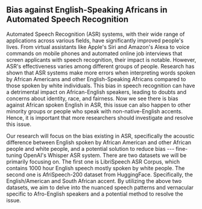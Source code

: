 ## Bias against English-Speaking Africans in Automated Speech Recognition

Automated Speech Recognition (ASR) systems, with their wide range of applications across various fields, have significantly improved people's lives. From virtual assistants like Apple's Siri and Amazon's Alexa to voice commands on mobile phones and automated online job interviews that screen applicants with speech recognition, their impact is notable. However, ASR's effectiveness varies among different groups of people. Research has shown that ASR systems make more errors when interpreting words spoken by African Americans and other English-Speaking Africans compared to those spoken by white individuals. This bias in speech recognition can have a detrimental impact on African-English speakers, leading to doubts and concerns about identity, race, and fairness. Now we see there is bias against African spoken English in ASR, this issue can also happen to other minority groups or people who speak with non-native-English accents. Hence, it is important that more researchers should investigate and resolve this issue. 

Our research will focus on the bias existing in ASR, specifically the acoustic difference between English spoken by African American and other African people and white people, and a potential solution to reduce bias --- fine-tuning OpenAI's Whisper ASR system. There are two datasets we will be primarily focusing on. The first one is LibriSpeech ASR Corpus, which contains 1000 hour English speech mostly spoken by white people. The second one is AfriSpeech-200 dataset from HuggingFace. Specifically, the English/American and South African accent. By utilizing the above two datasets, we aim to delve into the nuanced speech patterns and vernacular specific to Afro-English speakers and a potential method to resolve the issue.
